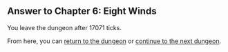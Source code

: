 ## Answer to Chapter 6: Eight Winds

You leave the dungeon after 17071 ticks.

From here, you can [return to the dungeon](../../../chapters/06/eight-winds.md) or [continue to the next dungeon](../../../chapters/07/you-are-here.md).
